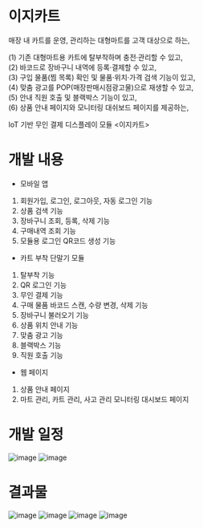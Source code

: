 # 이지카트

매장 내 카트를 운영, 관리하는 대형마트를 고객 대상으로 하는, <br>

(1) 기존 대형마트용 카트에 탈부착하며 충전·관리할 수 있고, <br>
(2) 바코드로 장바구니 내역에 등록·결제할 수 있고, <br>
(3) 구입 물품(찜 목록) 확인 및 물품·위치·가격 검색 기능이 있고, <br>
(4) 맞춤 광고를 POP(매장판매시점광고물)으로 재생할 수 있고, <br>
(5) 안내 직원 호출 및 블랙박스 기능이 있고, <br>
(6) 상품 안내 페이지와 모니터링 대쉬보드 페이지를 제공하는, <br>

IoT 기반 무인 결제 디스플레이 모듈 <이지카트> <br>

# 개발 내용

- 모바일 앱 <br>
 1. 회원가입, 로그인, 로그아웃, 자동 로그인 기능 <br>
 2. 상품 검색 기능 <br>
 3. 장바구니 조회, 등록, 삭제 기능 <br>
 4. 구매내역 조회 기능 <br>
 5. 모듈용 로그인 QR코드 생성 기능 <br>
- 카트 부착 단말기 모듈 <br>
 1. 탈부착 기능 <br>
 2. QR 로그인 기능 <br>
 3. 무인 결제 기능 <br>
 4. 구매 물품 바코드 스캔, 수량 변경, 삭제 기능 <br>
 5. 장바구니 불러오기 기능 <br>
 6. 상품 위치 안내 기능 <br>
 7. 맞춤 광고 기능 <br>
 8. 블랙박스 기능 <br>
 9. 직원 호출 기능 <br>
- 웹 페이지 <br>
 1. 상품 안내 페이지 <br>
 2. 마트 관리, 카트 관리, 사고 관리 모니터링 대시보드 페이지 <br>

# 개발 일정

![image](https://user-images.githubusercontent.com/104811285/185820131-4cfc69fa-3db7-4fa0-a011-a78e52341c2e.png)
![image](https://user-images.githubusercontent.com/104811285/185820139-b768b77c-708e-43bd-8fe7-3b73dcb5f26d.png)

# 결과물

![image](https://user-images.githubusercontent.com/104811285/185820453-4311552d-ea97-40ef-855b-b145156f7dc3.png)
![image](https://user-images.githubusercontent.com/104811285/185820461-b7de027c-6479-4b9b-adaa-b50d7b6716f5.png)
![image](https://user-images.githubusercontent.com/104811285/185820464-c263c285-c91c-4d80-af21-d003e1be62c9.png)
![image](https://user-images.githubusercontent.com/104811285/185820466-01320b20-1c38-42b6-941d-1712db53720a.png)



